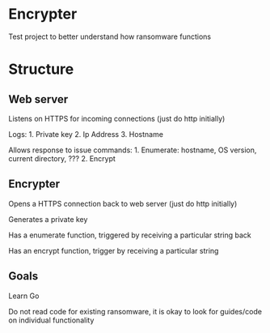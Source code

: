# Encrypter
Test project to better understand how ransomware functions

# Structure

## Web server
Listens on HTTPS for incoming connections (just do http initially)

Logs:
    1. Private key
    2. Ip Address
    3. Hostname

Allows response to issue commands:
    1. Enumerate: hostname, OS version, current directory, ???
    2. Encrypt

## Encrypter
Opens a HTTPS connection back to web server (just do http initially)

Generates a private key

Has a enumerate function, triggered by receiving a particular string back

Has an encrypt function, trigger by receiving a particular string

## Goals
Learn Go

Do not read code for existing ransomware, it is okay to look for guides/code on individual functionality

